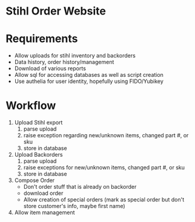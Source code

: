 # Stihl Order Website
# Requirements

- Allow uploads for stihl inventory and backorders
- Data history, order history/management
- Download of various reports
- Allow sql for accessing databases as well as script creation
- Use authelia for user identity, hopefully using FIDO/Yubikey

# Workflow

1.  Upload Stihl export
    1.  parse upload
    2.  raise exception regarding new/unknown items, changed part #, or sku
    3.  store in database
2.  Upload Backorders
    1.  parse upload
    2.  raise exceptions for new/unknown items, changed part #, or sku
    3.  store in database
3.  Compose Order
    - Don't order stuff that is already on backorder
    - download order
    - Allow creation of special orders (mark as special order but don't store customer's info, maybe first name)
4.  Allow item management